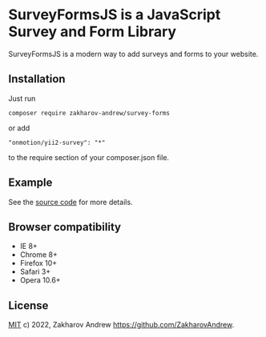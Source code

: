 # SurveyFormsJS is a JavaScript Survey and Form Library

SurveyFormsJS is a modern way to add surveys and forms to your website.

## Installation

Just run

```
composer require zakharov-andrew/survey-forms
```
or add

```
"onmotion/yii2-survey": "*"
```

to the require section of your composer.json file.

## Example

See the [source code](https://github.com/ZakharovAndrew/Survey-Forms/blob/master/examples/index.html) for more details.

## Browser compatibility
 - IE 8+
 - Chrome 8+
 - Firefox 10+
 - Safari 3+
 - Opera 10.6+

## License

[MIT](https://github.com/ZakharovAndrew/scrollza/blob/master/LICENSE) c) 2022, Zakharov Andrew <https://github.com/ZakharovAndrew>.

